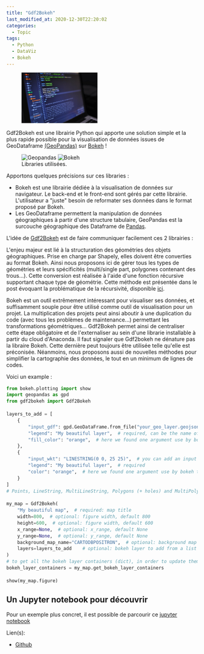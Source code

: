 ```yaml
---
title: "Gdf2Bokeh"
last_modified_at: 2020-12-30T22:20:02
categories:
  - Topic
tags:
  - Python
  - DataViz
  - Bokeh
---
```


<figure style="width: 200px" class="">
  <a href="/assets/images/memes/code.jpg"><img src="/assets/images/memes/code.jpg"></a>
</figure>


Gdf2Bokeh est une librairie Python qui apporte une solution simple et la plus rapide possible pour la visualisation de données issues de GeoDataframe [(GeoPandas)](https://geopandas.org/reference/geopandas.GeoDataFrame.html) sur [Bokeh](https://docs.bokeh.org/en/latest/index.html) !


<figure class="half">
  <img src="https://geopandas.readthedocs.io/en/latest/_static/geopandas_logo_web.svg" alt="Geopandas" width="100px">

  <img src="https://static.bokeh.org/logos/logotype.svg" alt="Bokeh" width="100px">
<figcaption>Libraries utilisées.</figcaption>
</figure>

Apportons quelques précisions sur ces libraries :
 * Bokeh est une librairie dédiée à la visualisation de données sur navigateur. Le back-end et le front-end sont gérés par cette librairie. L'utilisateur a "juste" besoin de reformater ses données dans le format proposé par Bokeh.
 * Les GeoDataframe permettent la manipulation de données géographiques à partir d'une structure tabulaire, GeoPandas est la surcouche géographique des Dataframe de [Pandas](https://pandas.pydata.org/).

L'idée de [Gdf2Bokeh](https://github.com/amauryval/gdf_2_bokeh) est de faire communiquer facilement ces 2 librairies :

L'enjeu majeur est lié à la structuration des géométries des objets géographiques. Prise en charge par Shapely, elles doivent être converties au format Bokeh. Ainsi nous proposons ici de gérer tous les types de géométries et leurs spécificités (multi/single part,  polygones contenant des trous...). Cette conversion est réalisée à l'aide d'une fonction récursive supportant chaque type de géométrie. Cette méthode est présentée dans le post évoquant la problématique de la récursivité, disponible [ici](./_posts/2021-06-19-recursive-python.md).


Bokeh est un outil extrêmement intéressant pour visualiser ses données, et suffisamment souple pour être utilisé comme outil de visualisation pour un projet. La multiplication des projets peut ainsi aboutir à une duplication du code (avec tous les problèmes de maintenance...) permettant les transformations géométriques... Gdf2Bokeh permet ainsi de centraliser cette étape obligatoire et de l'externaliser au sein d'une librarie installable à partir du cloud d'Anaconda.
Il faut signaler que Gdf2bokeh ne dénature pas la libraire Bokeh. Cette dernière peut toujours être utilisée telle qu'elle est préconisée. Néanmoins, nous proposons aussi de nouvelles méthodes pour simplifier la cartographie des données, le tout en un minimum de lignes de codes.

Voici un example :

```python
from bokeh.plotting import show
import geopandas as gpd
from gdf2bokeh import Gdf2Bokeh

layers_to_add = [
    {
        "input_gdf": gpd.GeoDataFrame.from_file("your_geo_layer.geojson"),
        "legend": "My beautiful layer",  # required, can be the name of an column name (from your input gdf)
        "fill_color": "orange",  # here we found one argument use by bokeh to style your layer. Take care about geometry type
    },
    {
        "input_wkt": "LINESTRING(0 0, 25 25)",  # you can add an input wkt
        "legend": "My beautiful layer",  # required
        "color": "orange",  # here we found one argument use by bokeh to style your layer. Take care about geometry type
    }
]
# Points, LineString, MultiLineString, Polygons (+ holes) and MultiPolygons (+ holes) are supported

my_map = Gdf2Bokeh(
    "My beautiful map",  # required: map title
    width=800,  # optional: figure width, default 800
    height=600,  # optional: figure width, default 600
    x_range=None,  # optional: x_range, default None
    y_range=None,  # optional: y_range, default None
    background_map_name="CARTODBPOSITRON",  # optional: background map name, default: CARTODBPOSITRON
    layers=layers_to_add    # optional: bokeh layer to add from a list of dict contains geodataframe settings, see dict above
)
# to get all the bokeh layer containers (dict), in order to update them (interactivity, slider... on a bokeh serve)
bokeh_layer_containers = my_map.get_bokeh_layer_containers

show(my_map.figure)
```

## Un Jupyter notebook pour découvrir

Pour un exemple plus concret, il est possible de parcourir ce [jupyter notebook](https://amauryval.github.io/gdf2bokeh/)


Lien(s):
 * [Github](https://github.com/amauryval/gdf_2_bokeh)
